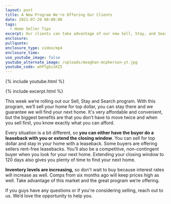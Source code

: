 ```yaml
---
layout: post
title: A New Program We're Offering Our Clients
date: 2021-07-20 00:00:00
tags:
  - Home Seller Tips
excerpt: Our clients can take advantage of our new Sell, Stay, and Search program.
enclosure:
pullquote:
enclosure_type: video/mp4
enclosure_time:
use_youtube_image: false
youtube_alternate_image: /uploads/meaghan-mcpherson-yt.jpg
youtube_code: whPtgbisKZI
---
```

{% include youtube.html %}

{% include excerpt.html %}

This week we’re rolling out our Sell, Stay and Search program. With this program, we’ll sell your home for top dollar, you can stay there and we guarantee we will find your next home. It's very affordable and convenient, but the biggest benefits are that you don’t have to move twice and when you sell first, you know exactly what you can afford.

Every situation is a bit different, so **you can either have the buyer do a leaseback with you or extend the closing window**. You can sell for top dollar and stay in your home with a leaseback. Some buyers are offering sellers rent-free leasebacks. You’ll also be a competitive, non-contingent buyer when you look for your next home. Extending your closing window to 120 days also gives you plenty of time to find your next home.

**Inventory levels are increasing,** so don't wait to buy because interest rates will increase as well. Comps from six months ago will keep prices high as well. Take advantage of this market and the great program we’re offering.

If you guys have any questions or if you're considering selling, reach out to us. We’d love the opportunity to help you.
